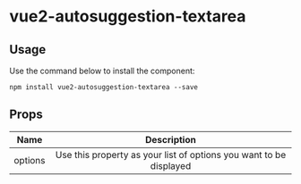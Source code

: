 # vue2-autosuggestion-textarea

## Usage

Use the command below to install the component:
```
npm install vue2-autosuggestion-textarea --save
```

## Props

| Name | Description |
| :---: | :---: | 
| options | Use this property as your list of options you want to be displayed |
